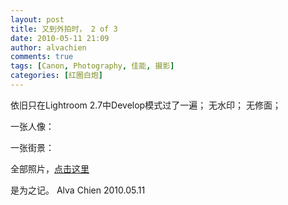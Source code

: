 ```yaml
---
layout: post
title: 又到外拍时， 2 of 3
date: 2010-05-11 21:09
author: alvachien
comments: true
tags: [Canon, Photography, 佳能, 摄影]
categories: [红圈白炮]
---
```

依旧只在Lightroom 2.7中Develop模式过了一遍；
无水印；
无修面；

一张人像：
<img src="http://farm2.static.flickr.com/1249/4598048539_8d567550f9_b.jpg" alt=""  />

一张街景：
<img src="http://farm5.static.flickr.com/4032/4598042971_782795398e_b.jpg" alt=""  />

全部照片，<a href="http://www.flickr.com/photos/alvachien/sets/72157624039699024/">点击这里</a>

是为之记。
Alva Chien
2010.05.11
